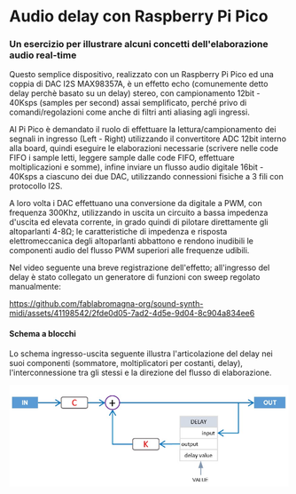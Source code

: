 # Audio delay con Raspberry Pi Pico 
### Un esercizio per illustrare alcuni concetti dell'elaborazione audio real-time


Questo semplice dispositivo, realizzato con un Raspberry Pi Pico ed una coppia di DAC I2S MAX98357A, è un effetto echo (comunemente detto delay perchè basato su un delay) stereo, con campionamento 12bit - 40Ksps (samples per second) assai semplificato, perché privo di comandi/regolazioni come anche di filtri anti aliasing agli ingressi.

Al Pi Pico è demandato il ruolo di effettuare la lettura/campionamento dei segnali in ingresso (Left - Right) utilizzando il convertitore ADC 12bit interno alla board, quindi eseguire le elaborazioni necessarie (scrivere nelle code FIFO i sample letti, leggere sample dalle code FIFO, effettuare moltiplicazioni e somme), infine inviare un flusso audio digitale 16bit - 40Ksps a ciascuno dei due DAC, utilizzando connessioni fisiche a 3 fili con protocollo I2S.

A loro volta i DAC effettuano una conversione da digitale a PWM, con frequenza 300Khz, utilizzando in uscita un circuito a bassa impedenza d'uscita ed elevata corrente, in grado quindi di pilotare direttamente gli altoparlanti 4-8Ω; le caratteristiche di impedenza e risposta elettromeccanica degli altoparlanti abbattono e rendono inudibili le componenti audio del flusso PWM superiori alle frequenze udibili.

Nel video seguente una breve registrazione dell'effetto; all'ingresso del delay è stato collegato un generatore di funzioni con sweep regolato manualmente:

https://github.com/fablabromagna-org/sound-synth-midi/assets/41198542/2fde0d05-7ad2-4d5e-9d04-8c904a834ee6



#### Schema a blocchi

Lo schema ingresso-uscita seguente illustra l'articolazione del delay nei suoi componenti (sommatore, moltiplicatori per costanti, delay), l'interconnessione tra gli stessi e la direzione del flusso di elaborazione.

<p align="left">
<img width="600" src="/pi_pico_delay_stereo/media/delay_0.jpg")
</p>
